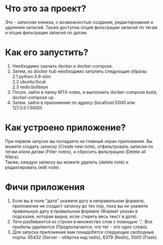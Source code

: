 # Что это за проект?  
Это - записная книжка, с возможностью создания, редактирования и удаления записей. Также доступна опция фильтрации записей по тегам и опция фильтрации записей по датам.  
# Как его запустить?  
1. Необходимо скачать docker и docker-compose.  
2. Затем, из docker hub необходимо запулить следующие образы:  
  2.1 python:3.9-slim  
  2.2 ubuntu:focal  
  2.3 redis:bullseye  
3. После, зайти в папку MTII-notes, и выполнить docker-compose build, docker-compose up.
4. Затем. зайти в приложение по адресу (localhost:5000 или 127.0.0.1:5000)
# Как устроено приложение?  
При первом запуске вы попадаете на главный экран приложения. Вы можете создать записку (Create new note), отфильтровать записки по тегам и/или датам (Filter notes), и сбросить фильтрацию (Delete all filters).  
Также, каждую записку вы можете удалить (delete note) и редактировать (edit note).  
# Фичи приложения  
1. Если вы в поле "дата" укажете дату в неправильном формате, приложение не создаст записку до тех пор, пока вы не укажете правильную дату в правильном формате (Формат указан в подсказке, которая видна, если стереть весь текст в дате).
2. Теги разбиваются из строки в множество слов с помощью ';'. Все пробелы удаляются (Предполагается, что тег - это одно слово).
3. Для запуска приложения вам понадобятся следующие свободные порты: 65432 (Server - обёртка над redis), 6379 (Redis), 5000 (Flask).
